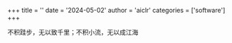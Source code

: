+++
title = ''
date = '2024-05-02'
author = 'aiclr'
categories = ['software']
+++

不积跬步，无以致千里；不积小流，无以成江海